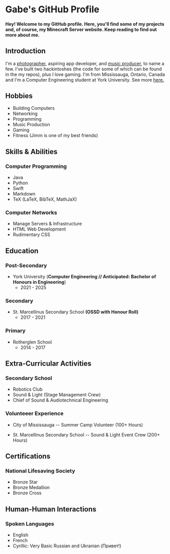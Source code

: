 # Gabe's GitHub Profile
#### Hey! Welcome to my GitHub profile. Here, you'll find some of my projects and, of course, my Minecraft Server website. Keep reading to find out more about me.

## Introduction
I'm a [photographer](https://instagram.com/gabesphotos__), aspiring app developer, and [music producer](https://soundcloud.com/vanadiumtracks), to name a few. I've built two hackintoshes (the code for some of which can be found in the my repos), plus I love gaming. I'm from Mississauga, Ontario, Canada and I'm a Computer Engineering student at York University. See more [here.](#education)

## Hobbies
- Building Computers
- Networking
- Programming
- Music Production
- Gaming
- Fitness (Jimm is one of my best friends)

## Skills & Abilities
### Computer Programming
- Java
- Python
- Swift
- Markdown
- TeX (LaTeX, BibTeX, MathJaX)

### Computer Networks
- Manage Servers & Infrastructure
- HTML Web Development
- Rudimentary CSS

## Education
### Post-Secondary
- York University (**Computer Engineering // Anticipated: Bachelor of Honours in Engineering**)
  - 2021 - 2025

### Secondary
- St. Marcellinus Secondary School **(OSSD with Honour Roll)**
  - 2017 - 2021

### Primary
- Rotherglen School
  - 2014 - 2017

## Extra-Curricular Activities
### Secondary School
- Robotics Club
- Sound & Light (Stage Management Crew)
- Chief of Sound & Audiotechnical Engineering

### Volunteeer Experience
- City of Mississauga
--  Summer Camp Volunteer (100+ Hours)

- St. Marcellinus Secondary School
-- Sound & Light Event Crew (200+ Hours)

## Certifications
### National Lifesaving Society
- Bronze Star
- Bronze Medallion
- Bronze Cross


## Human-Human Interactions
### Spoken Languages
- English
- French
- Cyrillic: Very Basic Russian and Ukranian (Привет!)
